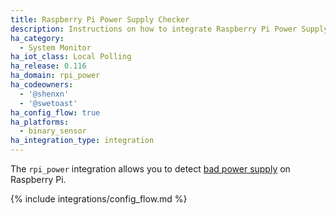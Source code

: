 ```yaml
---
title: Raspberry Pi Power Supply Checker
description: Instructions on how to integrate Raspberry Pi Power Supply Checker within Home Assistant.
ha_category:
  - System Monitor
ha_iot_class: Local Polling
ha_release: 0.116
ha_domain: rpi_power
ha_codeowners:
  - '@shenxn'
  - '@swetoast'
ha_config_flow: true
ha_platforms:
  - binary_sensor
ha_integration_type: integration
---
```


The `rpi_power` integration allows you to detect [bad power supply](https://www.raspberrypi.org/documentation/hardware/raspberrypi/power/README.md) on Raspberry Pi. 

{% include integrations/config_flow.md %}
